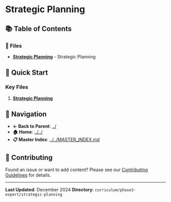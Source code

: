 # Strategic Planning

## 📚 Table of Contents

### 📄 Files

- **[Strategic Planning](strategic-planning.md)** - Strategic Planning

## 🚀 Quick Start

### Key Files
1. **[Strategic Planning](strategic-planning.md)**

## 🔗 Navigation

- **← Back to Parent**: [../](../)
- **🏠 Home**: [../../](../..)
- **📋 Master Index**: [../../MASTER_INDEX.md](../..MASTER_INDEX.md)

## 🤝 Contributing

Found an issue or want to add content? Please see our [Contributing Guidelines](../../CONTRIBUTING.md) for details.

---

**Last Updated**: December 2024
**Directory**: `curriculum/phase3-expert/strategic-planning`
